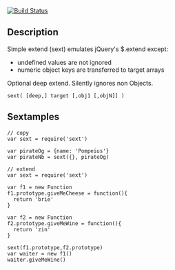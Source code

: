 
[![Build Status](https://secure.travis-ci.org/fluffybunnies/sext.png)](http://travis-ci.org/fluffybunnies/sext)

## Description

Simple extend (sext) emulates jQuery's $.extend except:
- undefined values are not ignored
- numeric object keys are transferred to target arrays

Optional deep extend. Silently ignores non Objects.

```
sext( [deep,] target [,obj1 [,objN]] )
```

## Sextamples

```
// copy
var sext = require('sext')

var pirateOg = {name: 'Pompeius'}
var pirateNb = sext({}, pirateOg)
```

```
// extend
var sext = require('sext')

var f1 = new Function
f1.prototype.giveMeCheese = function(){
  return 'brie'
}

var f2 = new Function
f2.prototype.giveMeWine = function(){
  return 'zin'
}

sext(f1.prototype,f2.prototype)
var waiter = new f1()
waiter.giveMeWine()
```